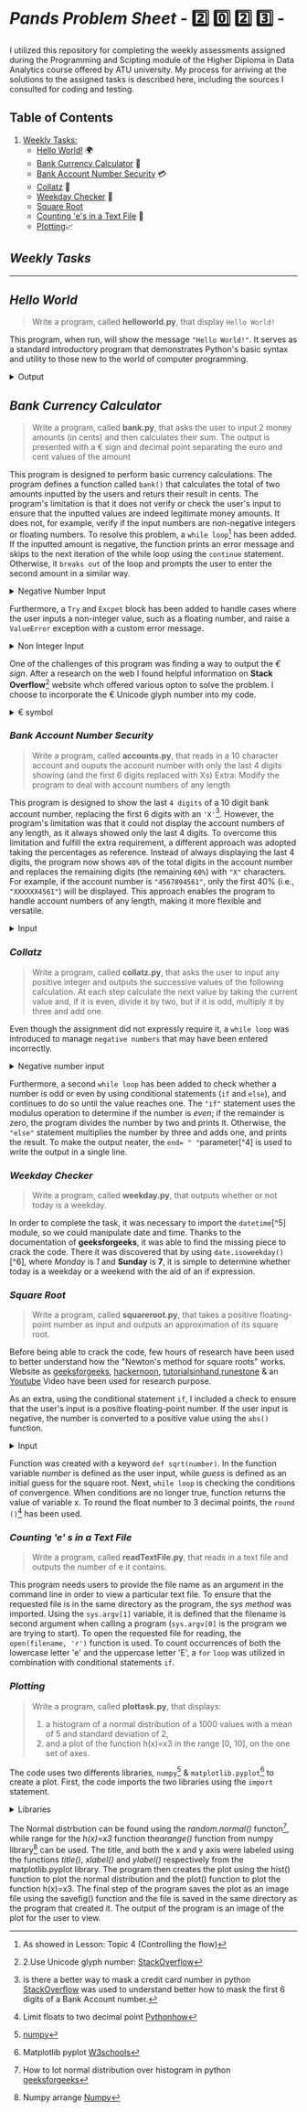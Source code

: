 # *Pands* *Problem* *Sheet* - :two: :zero: :two: :three: -

I utilized this repository for completing the weekly assessments assigned during the Programming and Scipting module of the Higher Diploma in Data Analytics course offered by ATU university.
My process for arriving at the solutions to the assigned tasks is described here, including the sources I consulted for coding and testing.

## **Table** **of** **Contents**

1. [Weekly Tasks:](https://github.com/C-3sc0/pands-problem-sheet#weekly-tasks-)
    * [Hello World!](https://github.com/C-3sc0/pands-problem-sheet#hello-world-) :earth_africa:
    * [Bank Currency Calculator](https://github.com/C-3sc0/pands-problem-sheet#bank-currency-calculator-) :bank:
    * [Bank Account Number Security](https://github.com/C-3sc0/pands-problem-sheet#bank-account-number-security-) :credit_card:
    * [Collatz](https://github.com/C-3sc0/pands-problem-sheet#collatz-) :1234:
    * [Weekday Checker](https://github.com/C-3sc0/pands-problem-sheet#weekday-checker-) :calendar:
    * [Square Root](https://github.com/C-3sc0/pands-problem-sheet#square-root-)
    * [Counting 'e's in a Text File](https://github.com/C-3sc0/pands-problem-sheet#counting-e-s-in-a-text-file-) :page_facing_up:
    * [Plotting](https://github.com/C-3sc0/pands-problem-sheet#plotting-):chart_with_upwards_trend:

## ***Weekly*** ***Tasks***

-------

## *Hello* *World*

> Write a program, called **helloworld.py**, that display `Hello World!`

This program, when run, will show the message `"Hello World!"`. It serves as a standard introductory program that demonstrates Python's basic syntax and utility to those new to the world of computer programming.

<details>
<summary>Output</summary>

```python
   Hello World
```

</details>

## *Bank* *Currency* *Calculator*

>Write a program, called **bank.py**, that asks the user to input 2 money amounts (in cents) and then calculates their sum.
>The output is presented with a € sign and decimal point separating the euro and cent values of the amount

This program is designed to perform basic currency calculations.
The program defines a function called `bank()` that calculates the total of two amounts inputted by the users and returs their result in cents.
The program's limitation is that it does not verify or check the user's input to ensure that the inputted values are indeed legitimate money amounts. It does not, for example, verify if the input numbers are non-negative integers or floating numbers.
To resolve this problem, a `while loop`[^1] has been added. If the inputted amount is negative, the function prints an error message and skips to the next iteration of the while loop using the `continue` statement. Otherwise, it `breaks out` of the loop and prompts the user to enter the second amount in a similar way.

<details>
<summary>Negative Number Input</summary>

```python
Enter amount1: -45
Invalid amount entered. Please enter a positive amount.
Enter amount1:  45
```

</details>

Furthermore, a `Try` and `Excpet` block has been added to handle cases where the user inputs a non-integer value, such as a floating number, and raise a `ValueError` exception with a custom error message.
<details>
<summary>Non Integer Input</summary>

```python
Enter amount1: Hello world
Invalid amount entered. Please enter a positive amount.
Enter amount1:  78.5
Invalid amount entered. Please enter a positive amount.
Enter amount1:  78
```

</details>

One of the challenges of this program was finding a way to output the *€* *sign*. After a research on the web I found helpful information on **Stack** **Overflow**[^2] website whch offered various opton to solve the problem. I choose to incorporate the € Unicode glyph number into my code.
<details>
<summary>€ symbol</summary>

```python
\u20ac
```

</details>

### *Bank* *Account* *Number* *Security*

> Write a program, called **accounts.py**, that reads in a 10 character account and ouputs the account number with only the last 4 digits showing (and the first 6 digits replaced with Xs)
> Extra: Modify the program to deal with account numbers of any length

This program is designed to show the last `4 digits` of a 10 digit bank account number, replacing the first 6 digits with an `'X'`[^3]. However, the program's limitation was that it could not display the account numbers of any length, as it always showed only the last 4 digits. To overcome this limitation and fulfill the extra requirement, a different approach was adopted taking the percentages as reference.
Instead of always displaying the last 4 digits, the program now shows `40%` of the total digits in the account number and replaces the remaining digits (the remaining `60%`) with `"X"` characters. For example, if the account number is `"4567894561"`, only the first 40% (i.e., `"XXXXXX4561"`) will be displayed. This approach enables the program to handle account numbers of any length, making it more flexible and versatile.
<details>
<summary>Input</summary>

```python
Please enter an account number (any length): 7894567852
Please enter an account number (any length): 986532748659864531
```

Output

```python
XXXXXX7852
XXXXXXXXXXX9864531
````

</details>

### *Collatz*

>Write a program, called **collatz.py**, that asks the user to input any positive integer and outputs the successive values of the following calculation.
>At each step calculate the next value by taking the current value and, if it is even, divide it by two, but if it is odd, multiply it by three and add one.

Even though the assignment did not expressly require it, a `while loop` was introduced to manage `negative numbers` that may have been entered incorrectly.
<details>
<summary> Negative number input </summary>

```python
Please enter a positive integer: -78
Error! -78 is a Negative Number
Try to add a ositive iteger: -56
Error! -56 is a Negative Number
Try to add a ositive iteger: 45
```

</details>

Furthermore, a second `while loop` has been added to check whether a number is odd or even by using conditional statements (`if` and `else`), and continues to do so until the value reaches one.
The `"if"` statement uses the modulus operation to determine if the number is *even*; if the remainder is zero, the program divides the number by two and prints it. Otherwise, the `"else"` statement multiplies the number by three and adds one, and prints the result. To make the output neater, the `end= " "`parameter[^4] is used to write the output in a single line.

### *Weekday* *Checker*

> Write a program, called **weekday.py**, that outputs whether or not today is a weekday.

In order to complete the task, it was necessary to import the `datetime`[^5] module, so we could manipulate date and time.
Thanks to the documentation of **geeksforgeeks**, it was able to find the missing piece to crack the code.
There it was discovered that by using `date.isoweekday()`[^6], where *Monday* is *1* and **Sunday** is **7**, it is simple to determine whether today is a weekday or a weekend with the aid of an if expression.

### *Square* *Root*

> Write a program, called **squareroot.py**, that takes a positive floating-point number as input and outputs an approximation of its square root.

Before being able to crack the code, few hours of research have been used to better understand how the "Newton's method for square roots" works. Website as [geeksforgeeks](https://www.geeksforgeeks.org/program-for-newton-raphson-method/), [hackernoon](https://hackernoon.com/calculating-the-square-root-of-a-number-using-the-newton-raphson-method-a-how-to-guide-yr4e32zo), [tutorialsinhand](https://tutorialsinhand.com/Articles/python-program-to-find-square-root-of-a-number-using-newton-square-root-formula.aspx#:~:text=If%20a%20given%20number%20is,correct%20square%20root%20of%20N),[runestone](https://runestone.academy/ns/books/published/thinkcspy/MoreAboutIteration/NewtonsMethod.html) & an [Youtube](https://www.youtube.com/watch?v=szQUIRPrAgQ&ab_channel=mechtutorcom) Video have been used for research purpose.

As an extra, using the conditional statement `if`, I included a check to ensure that the user's input is a positive floating-point number. If the user input is negative, the number is converted to a positive value using the `abs()` function.
<details>
<summary>Input</summary>

```python
Please enter a positive floating-point number: -89
Perhaps you meant 89.0
```

Output

```python
the square root of 89.0 is approx. 9.434
````

</details>

Function was created with a keyword `def sqrt(number)`. In the function variable *number* is defined as the user input, while *guess* is defined as an initial guess for the square root.
Next, `while loop` is checking the conditions of convergence. When conditions are no longer true, function returns the value of variable x.
To round the float number to 3 decimal points, the `round ()`[^7] has been used.

### *Counting* *'e'* *s* *in* *a* *Text* *File*

>Write a program, called **readTextFile.py**, that reads in a text file and outputs the number of e it contains.

This program needs users to provide the file name as an argument in the command line in order to view a particular text file.
To ensure that the requested file is in the same directory as the program, the *sys* *method* was imported. Using the `sys.argv[1]` variable, it is defined that the filename is second argument when calling a program (`sys.argv[0]` is the program we are trying to start).
To open the requested file for reading, the `open(filename, 'r')` function is used.
To count occurrences of both the lowercase letter 'e' and the uppercase letter 'E', a `for` `loop` was utilized in combination with conditional statements `if`.

### *Plotting*

>Write a program, called **plottask.py**, that displays:
>
>1. a histogram of a normal distribution of a 1000 values with a mean of 5 and standard deviation of 2,
>2. and a plot of the function  h(x)=x3 in the range [0, 10], on the one set of axes.

The code uses two differents libraries, `numpy`[^8] & `matplotlib.pyplot`[^9] to create a plot.
First, the code imports the two libraries using the `import` statement.
<details>
<summary>Libraries</summary>

```python
import numpy as np
import matplotlib.pyplot as plt
```

</details>

The Normal distrbution can be found using the *random.normal()* functon[^10], while range for the *h(x)=x3* function the*arange()* function from numpy library[^11] can be used.
The title, and both the x and y axis were labeled using the functions *title()*, *xlabel()* and *ylabel()* respectively from the matplotlib.pyplot library.
The program then creates the plot using the hist() function to plot the normal distribution and the plot() function to plot the function h(x)=x3.
The final step of the program saves the plot as an image file using the savefig() function and the file is saved in the same directory as the program that created it. The output of the program is an image of the plot for the user to view.

[^1]: As showed in Lesson: Topic 4 (Controlling the flow)
[^2]: 2.Use Unicode glyph number: [StackOverflow](https://stackoverflow.com/questions/39935857/how-can-i-print-a-euro-%E2%82%AC-symbol-in-python)
[^3]: is there a better way to mask a credit card number in python [StackOverflow](https://stackoverflow.com/questions/9730653/is-there-a-better-way-to-mask-a-credit-card-number-in-python) was used to understand better how to mask the first 6 digits of a Bank Account number.
[^7]: Limit floats to two decimal point [Pythonhow](https://pythonhow.com/how/limit-floats-to-two-decimal-points/#:~:text=To%20limit%20a%20float%20to,resulting%20in%20the%20value%203.14)
[^8]: [numpy](https://numpy.org/)
[^9]: Matplotlib pyplot [W3schools](https://www.w3schools.com/python/matplotlib_pyplot.asp)
[^10]:How to lot normal distribution over histogram in python [geeksforgeeks](https://www.geeksforgeeks.org/how-to-plot-normal-distribution-over-histogram-in-python/)
[^11]:Numpy arrange [Numpy](https://numpy.org/doc/stable/reference/generated/numpy.arange.html)
